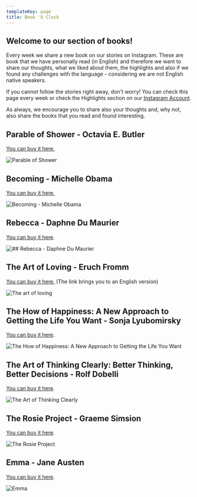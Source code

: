 ```yaml
---
templateKey: page
title: Book 'O Clock
---
```

## Welcome to our section of books!

Every week we share a new book on our stories on Instagram. These are book that we have personally read (in English) and therefore we want to share our thoughts, what we liked about them, the highlights and also if we found any challenges with the language - considering we are not English native speakers. 

If you cannot follow the stories right away, don't worry! You can check this page every week or check the Highlights section on our [Instagram Account](https://www.instagram.com/the_expatmagazine/). 

As always, we encourage you to share also your thoughts and, why not, also share the books that you read and found interesting.

## Parable of Shower - Octavia E. Butler

[You can buy it here.](https://amzn.to/3rzeHMd) 

![Parable of Shower](/img/img_0840.jpg)

## Becoming - Michelle Obama

[You can buy it here. ](https://amzn.to/38gKcmn)

![Becoming - Michelle Obama](/img/img_0596.jpg)

## Rebecca - Daphne Du Maurier

[You can buy it here](https://amzn.to/3u9TGt4). 

![## Rebecca - Daphne Du Maurier](/img/img_0027.jpg)

## The Art of Loving - Eruch Fromm

[You can buy it here.](https://amzn.to/2Orr7qH) (The link brings you to an English version) 

![The art of loving](/img/img_0528.jpg)

## The How of Happiness: A New Approach to Getting the Life You Want - Sonja Lyubomirsky

[You can buy it here](https://amzn.to/3axBmkq). 

![The How of Happiness: A New Approach to Getting the Life You Want](/img/4b51c6aa-b3e7-411b-a7f8-000a595aac96.png)

## **The Art of Thinking Clearly: Better Thinking, Better Decisions** - Rolf Dobelli

[You can buy it here](https://amzn.to/3r88V3B). 

![The Art of Thinking Clearly](/img/img_9990.jpg)

## **The Rosie Project** - Graeme Simsion

[You can buy it here](https://amzn.to/3sEPKQk). 

![The Rosie Project](/img/img_9987.jpg)

## **Emma** - Jane Austen

[You can buy it here](https://amzn.to/39n5Jec).

![Emma](/img/img_9989.jpg)
